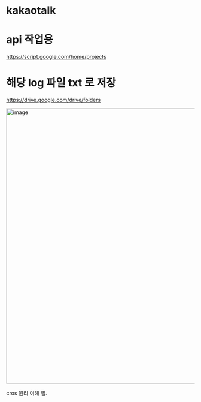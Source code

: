 # kakaotalk




# api 작업용
https://script.google.com/home/projects

# 해당 log 파일 txt 로 저장
https://drive.google.com/drive/folders


<img width="735" alt="image" src="https://github.com/user-attachments/assets/e6919eb9-c812-4ef6-90b7-97beee77b706" />

cros 원리 이해 필.


